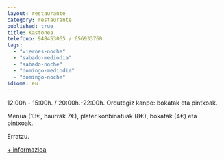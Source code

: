 ```yaml
---
layout: restaurante
category: restaurante
published: true
title: Kastonea
telefono: 948453065 / 656933760
tags: 
  - "viernes-noche"
  - "sabado-mediodia"
  - "sabado-noche"
  - "domingo-mediodia"
  - "domingo-noche"
idioma: eu
---
```


12:00h.- 15:00h. / 20:00h.-22:00h.  Ordutegiz kanpo: bokatak eta pintxoak.

Menua (13€, haurrak 7€), plater konbinatuak (8€), bokatak (4€) eta pintxoak.

Erratzu.

[+ informazioa](http://www.consorciobertiz.org/consorcio/dondecomer/restaurantes/erratzu-es-0-181/restaurante-kastonea.html)